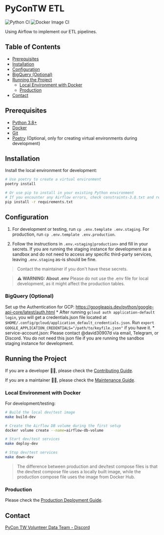 # PyConTW ETL

![Python CI](https://github.com/pycontw/PyCon-ETL/workflows/Python%20CI/badge.svg)
![Docker Image CI](https://github.com/pycontw/PyCon-ETL/workflows/Docker%20Image%20CI/badge.svg)

Using Airflow to implement our ETL pipelines.

## Table of Contents

- [Prerequisites](#prerequisites)
- [Installation](#installation)
- [Configuration](#configuration)
- [BigQuery (Optional)](#bigquery-optional)
- [Running the Project](#running-the-project)
  - [Local Environment with Docker](#local-environment-with-docker)
  - [Production](#production)
- [Contact](#contact)

## Prerequisites

- [Python 3.8+](https://www.python.org/downloads/release/python-3811/)
- [Docker](https://docs.docker.com/get-docker/)
- [Git](https://git-scm.com/book/zh-tw/v2/%E9%96%8B%E5%A7%8B-Git-%E5%AE%89%E8%A3%9D%E6%95%99%E5%AD%B8)
- [Poetry](https://python-poetry.org/docs/#installation) (Optional, only for creating virtual environments during development)

## Installation

Install the local environment for development:

```bash
# Use poetry to create a virtual environment
poetry install

# Or use pip to install in your existing Python environment
# If you encounter any Airflow errors, check constraints-3.8.txt and reinstall Airflow dependencies
pip install -r requirements.txt
```

## Configuration

1. For development or testing, run `cp .env.template .env.staging`. For production, run `cp .env.template .env.production`.

2. Follow the instructions in `.env.<staging|production>` and fill in your secrets.
    If you are running the staging instance for development as a sandbox and do not need to access any specific third-party services, leaving `.env.staging` as-is should be fine.

> Contact the maintainer if you don't have these secrets.

> **⚠ WARNING: About .env**
> Please do not use the .env file for local development, as it might affect the production tables.

### BigQuery (Optional)

Set up the Authentication for GCP: <https://googleapis.dev/python/google-api-core/latest/auth.html>
    * After running `gcloud auth application-default login`, you will get a credentials.json file located at `$HOME/.config/gcloud/application_default_credentials.json`. Run `export GOOGLE_APPLICATION_CREDENTIALS="/path/to/keyfile.json"` if you have it.
    * service-account.json: Please contact @david30907d via email, Telegram, or Discord. You do not need this json file if you are running the sandbox staging instance for development.

## Running the Project

If you are a developer 👨‍💻, please check the [Contributing Guide](./docs/CONTRIBUTING.md).

If you are a maintainer 👨‍🔧, please check the [Maintenance Guide](./docs/MAINTENANCE.md).

### Local Environment with Docker

For development/testing:

```bash
# Build the local dev/test image
make build-dev

# Create the Airflow DB volume during the first setup
docker volume create --name=airflow-db-volume

# Start dev/test services
make deploy-dev

# Stop dev/test services
make down-dev
```

> The difference between production and dev/test compose files is that the dev/test compose file uses a locally built image, while the production compose file uses the image from Docker Hub.

### Production

Please check the [Production Deployment Guide](./docs/DEPLOYMENT.md).

## Contact

[PyCon TW Volunteer Data Team - Discord](https://discord.com/channels/752904426057892052/900721883383758879)